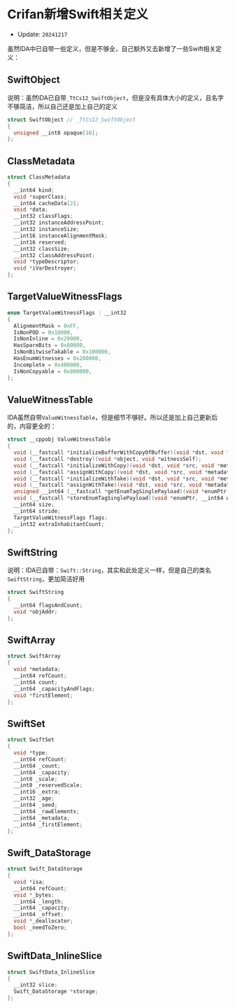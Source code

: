 # Crifan新增Swift相关定义

* Update: `20241217`

虽然IDA中已自带一些定义，但是不够全，自己额外又去新增了一些Swift相关定义：

## SwiftObject

说明：虽然IDA已自带`_TtCs12_SwiftObject`，但是没有具体大小的定义，且名字不够简洁，所以自己还是加上自己的定义

```c
struct SwiftObject // _TtCs12_SwiftObject
{
  unsigned __int8 opaque[16];
};
```

## ClassMetadata

```c
struct ClassMetadata
{
  __int64 kind;
  void *superClass;
  __int64 cacheData[2];
  void *data;
  __int32 classFlags;
  __int32 instanceAddressPoint;
  __int32 instanceSize;
  __int16 instanceAlignmentMask;
  __int16 reserved;
  __int32 classSize;
  __int32 classAddressPoint;
  void *typeDescriptor;
  void *iVarDestroyer;
};
```

## TargetValueWitnessFlags

```c
enum TargetValueWitnessFlags : __int32
{
  AlignmentMask = 0xFF,
  IsNonPOD = 0x10000,
  IsNonInline = 0x20000,
  HasSpareBits = 0x80000,
  IsNonBitwiseTakable = 0x100000,
  HasEnumWitnesses = 0x200000,
  Incomplete = 0x400000,
  IsNonCopyable = 0x800000,
};
```

## ValueWitnessTable

IDA虽然自带`ValueWitnessTable`，但是细节不够好。所以还是加上自己更新后的，内容更全的：

```c
struct __cppobj ValueWitnessTable
{
  void (__fastcall *initializeBufferWithCopyOfBuffer)(void *dst, void *src, void *metadataSelf);
  void (__fastcall *destroy)(void *object, void *witnessSelf);
  void (__fastcall *initializeWithCopy)(void *dst, void *src, void *metadataSelf);
  void (__fastcall *assignWithCopy)(void *dst, void *src, void *metadataSelf);
  void (__fastcall *initializeWithTake)(void *dst, void *src, void *metadataSelf);
  void (__fastcall *assignWithTake)(void *dst, void *src, void *metadataSelf);
  unsigned __int64 (__fastcall *getEnumTagSinglePayload)(void *enumPtr, __int64 emptyCases, void *metadataSelf);
  void (__fastcall *storeEnumTagSinglePayload)(void *enumPtr, __int64 whichCase, void *metadataSelf);
  __int64 size;
  __int64 stride;
  TargetValueWitnessFlags flags;
  __int32 extraInhabitantCount;
};
```

## SwiftString

说明：IDA已自带：`Swift::String`，其实和此处定义一样，但是自己的类名`SwiftString`，更加简洁好用

```c
struct SwiftString
{
  __int64 flagsAndCount;
  void *objAddr;
};
```

## SwiftArray

```c
struct SwiftArray
{
  void *metadata;
  __int64 refCount;
  __int64 count;
  __int64 _capacityAndFlags;
  void *firstElement;
};
```

## SwiftSet

```c
struct SwiftSet
{
  void *type;
  __int64 refCount;
  __int64 _count;
  __int64 _capacity;
  __int8 _scale;
  __int8 _reservedScale;
  __int16 _extra;
  __int32 _age;
  __int64 _seed;
  __int64 _rawElements;
  __int64 _metadata;
  __int64 _firstElement;
};
```

## Swift_DataStorage

```c
struct Swift_DataStorage
{
  void *isa;
  __int64 refCount;
  void *_bytes;
  __int64 _length;
  __int64 _capacity;
  __int64 _offset;
  void *_deallocator;
  bool _needToZero;
};
```

## SwiftData_InlineSlice

```c
struct SwiftData_InlineSlice
{
  __int32 slice;
  Swift_DataStorage *storage;
};
```
